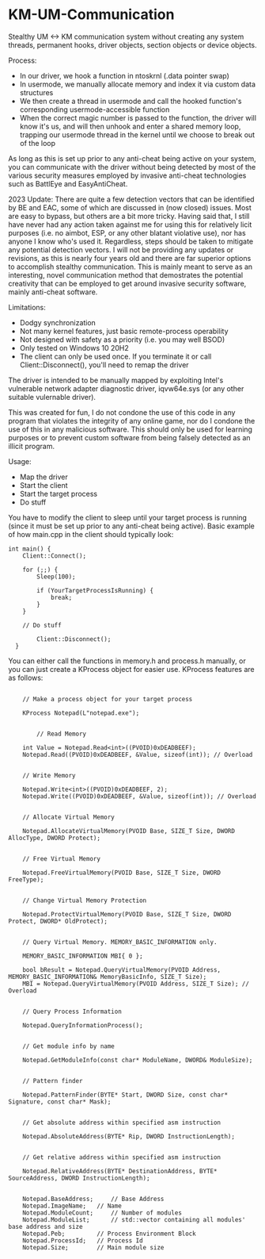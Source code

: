 # KM-UM-Communication

Stealthy UM <-> KM communication system without creating any system threads, permanent hooks, driver objects, section objects or device objects.

Process:

- In our driver, we hook a function in ntoskrnl (.data pointer swap)
- In usermode, we manually allocate memory and index it via custom data structures
- We then create a thread in usermode and call the hooked function's corresponding usermode-accessible function
- When the correct magic number is passed to the function, the driver will know it's us, and will then unhook and enter a shared memory loop, trapping our usermode thread in the kernel until we choose to break out of the loop

As long as this is set up prior to any anti-cheat being active on your system, you can communicate with the driver without being detected by most of the various security measures employed by invasive anti-cheat technologies such as BattlEye and EasyAntiCheat.

2023 Update: There are quite a few detection vectors that can be identified by BE and EAC, some of which are discussed in (now closed) issues. Most are easy to bypass, but others are a bit more tricky. Having said that, I still have never had any action taken against me for using this for relatively licit purposes (i.e. no aimbot, ESP, or any other blatant violative use), nor has anyone I know who's used it. Regardless, steps should be taken to mitigate any potential detection vectors. I will not be providing any updates or revisions, as this is nearly four years old and there are far superior options to accomplish stealthy communication. This is mainly meant to serve as an interesting, novel communication method that demostrates the potential creativity that can be employed to get around invasive security software, mainly anti-cheat software.

Limitations:

- Dodgy synchronization
- Not many kernel features, just basic remote-process operability
- Not designed with safety as a priority (i.e. you may well BSOD)
- Only tested on Windows 10 20H2
- The client can only be used once. If you terminate it or call Client::Disconnect(), you'll need to remap the driver

The driver is intended to be manually mapped by exploiting Intel's vulnerable network adapter diagnostic driver, iqvw64e.sys (or any other suitable vulernable driver).

This was created for fun, I do not condone the use of this code in any program that violates the integrity of any online game, nor do I condone the use of this in any malicious software. This should only be used for learning purposes or to prevent custom software from being falsely detected as an illicit program.

Usage:

- Map the driver
- Start the client
- Start the target process
- Do stuff

You have to modify the client to sleep until your target process is running (since it must be set up prior to any anti-cheat being active). Basic example of how main.cpp in the client should typically look:

```
int main() {
	Client::Connect();

	for (;;) {
		Sleep(100);

		if (YourTargetProcessIsRunning) {
			break;
		}
	}

	// Do stuff
  
        Client::Disconnect();
  }
  ```
  
You can either call the functions in memory.h and process.h manually, or you can just create a KProcess object for easier use. KProcess features are as follows:

```

	// Make a process object for your target process
	
	KProcess Notepad(L"notepad.exe");
	
	
        // Read Memory

	int Value = Notepad.Read<int>((PVOID)0xDEADBEEF);
	Notepad.Read((PVOID)0xDEADBEEF, &Value, sizeof(int)); // Overload


	// Write Memory

	Notepad.Write<int>((PVOID)0xDEADBEEF, 2);
	Notepad.Write((PVOID)0xDEADBEEF, &Value, sizeof(int)); // Overload


	// Allocate Virtual Memory

	Notepad.AllocateVirtualMemory(PVOID Base, SIZE_T Size, DWORD AllocType, DWORD Protect);


	// Free Virtual Memory

	Notepad.FreeVirtualMemory(PVOID Base, SIZE_T Size, DWORD FreeType);


	// Change Virtual Memory Protection

	Notepad.ProtectVirtualMemory(PVOID Base, SIZE_T Size, DWORD Protect, DWORD* OldProtect);


	// Query Virtual Memory. MEMORY_BASIC_INFORMATION only.

	MEMORY_BASIC_INFORMATION MBI{ 0 };

	bool bResult = Notepad.QueryVirtualMemory(PVOID Address, MEMORY_BASIC_INFORMATION& MemoryBasicInfo, SIZE_T Size);
	MBI = Notepad.QueryVirtualMemory(PVOID Address, SIZE_T Size); // Overload


	// Query Process Information

	Notepad.QueryInformationProcess();


	// Get module info by name

	Notepad.GetModuleInfo(const char* ModuleName, DWORD& ModuleSize);


	// Pattern finder

	Notepad.PatternFinder(BYTE* Start, DWORD Size, const char* Signature, const char* Mask);


	// Get absolute address within specified asm instruction

	Notepad.AbsoluteAddress(BYTE* Rip, DWORD InstructionLength);


	// Get relative address within specified asm instruction

	Notepad.RelativeAddress(BYTE* DestinationAddress, BYTE* SourceAddress, DWORD InstructionLength);


	Notepad.BaseAddress;     // Base Address
	Notepad.ImageName;	 // Name
	Notepad.ModuleCount;     // Number of modules
	Notepad.ModuleList;      // std::vector containing all modules' base address and size
	Notepad.Peb;		 // Process Environment Block
	Notepad.ProcessId;	 // Process Id
	Notepad.Size;		 // Main module size
  ```

